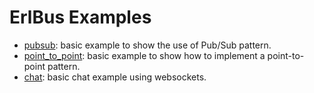 
ErlBus Examples
===============

 *  [pubsub](./pubsub):
    basic example to show the use of Pub/Sub pattern.
 *  [point_to_point](./point_to_point):
    basic example to show how to implement a point-to-point pattern.
 *  [chat](./chat):
    basic chat example using websockets.